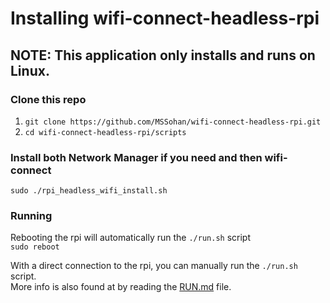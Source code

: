 # Installing wifi-connect-headless-rpi

## NOTE: This application only installs and runs on Linux.

### Clone this repo
1. `git clone https://github.com/MSSohan/wifi-connect-headless-rpi.git`
1. `cd wifi-connect-headless-rpi/scripts`

### Install both Network Manager if you need and then wifi-connect
`sudo ./rpi_headless_wifi_install.sh` 

### Running
Rebooting the rpi will automatically run the `./run.sh` script\
 `sudo reboot` 

With a direct connection to the rpi, you can manually run the `./run.sh` script.\
More info is also found at by reading the [RUN.md](RUN.md) file.

